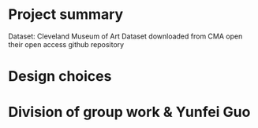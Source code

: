 # Project summary
Dataset: Cleveland Museum of Art Dataset downloaded from CMA open their open access github repository







# Design choices







# Division of group work & Yunfei Guo
